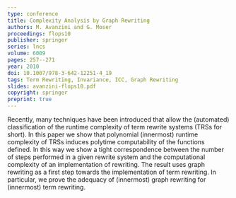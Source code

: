 ```yaml
---
type: conference
title: Complexity Analysis by Graph Rewriting
authors: M. Avanzini and G. Moser
proceedings: flops10
publisher: springer
series: lncs
volume: 6009
pages: 257--271
year: 2010
doi: 10.1007/978-3-642-12251-4_19
tags: Term Rewriting, Invariance, ICC, Graph Rewriting
slides: avanzini-flops10.pdf
copyright: springer
preprint: true
---
```


Recently, many techniques have been introduced
that allow the (automated) classification of 
the runtime complexity 
of term rewrite systems (TRSs for short).
In this paper we show that polynomial 
(innermost) runtime complexity of TRSs induces 
polytime computability of the functions defined.
In this way we show a tight correspondence between
the number of steps performed in a given rewrite
system and the computational complexity of an
implementation of rewriting.
The result uses graph rewriting as a first
step towards the implementation of term rewriting.
In particular, we prove the adequacy of 
(innermost) graph rewriting for (innermost) 
term rewriting.

